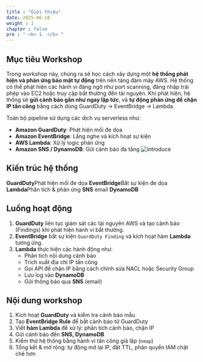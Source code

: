 ```yaml
---
title : "Giới thiệu"
date: 2025-06-18
weight : 1 
chapter : false
pre : " <b> 1. </b> "
---
```


##  Mục tiêu Workshop
Trong workshop này, chúng ra sẽ học cách xây dựng một **hệ thống phát hiện và phản ứng bảo mật tự động** trên nền tảng đám mây AWS. Hệ thống có thể phát hiện các hành vi đáng ngờ như port scanning, đăng nhập trái phép vào EC2 hoặc truy cập bất thường đến tài nguyên. Khi phát hiện, hệ thống sẽ **gửi cảnh báo gần như ngay lập tức**, và **tự động phản ứng để chặn IP tấn công** bằng cách dùng GuardDuty → EventBridge → Lambda.

Toàn bộ pipeline sử dụng các dịch vụ serverless như:
- **Amazon GuardDuty**: Phát hiện mối đe dọa
- **Amazon EventBridge**: Lắng nghe và kích hoạt sự kiện
- **AWS Lambda**: Xử lý logic phản ứng
- **Amazon SNS / DynamoDB**: Gửi cảnh báo đa tầng
![introduce](/000058-SessionManager/images/AWS.png)
## Kiến trúc hệ thống
**GuardDuty**Phát hiện mối đe dọa
**EventBridge**Bắt sự kiện đe dọa
**Lambda**Phân tích & phản ứng
**SNS** email
**DynamoDB**
         
## Luồng hoạt động
1. **GuardDuty** liên tục giám sát các tài nguyên AWS và tạo cảnh báo (Findings) khi phát hiện hành vi bất thường.
2. **EventBridge** bắt sự kiện `GuardDuty Finding` và kích hoạt hàm **Lambda** tương ứng.
3. **Lambda** thực hiện các hành động như:
   - Phân tích nội dung cảnh báo
   - Trích xuất địa chỉ IP tấn công
   - Gọi API để chặn IP bằng cách chỉnh sửa NACL hoặc Security Group
   - Lưu log vào **DynamoDB**
   - Gửi thông báo qua **SNS** (email)


##  Nội dung workshop
1. Kích hoạt **GuardDuty** và kiểm tra cảnh báo mẫu  
2. Tạo **EventBridge Rule** để bắt cảnh báo từ GuardDuty  
3. Viết **hàm Lambda** để xử lý: phân tích cảnh báo, chặn IP  
4. Gửi cảnh báo đến **SNS, DynamoDB**
5. Kiểm thử hệ thống bằng hành vi tấn công giả lập (`nmap`)  
6. Tổng kết & mở rộng: tự động mở lại IP, đặt TTL, phân quyền IAM chặt chẽ hơn

